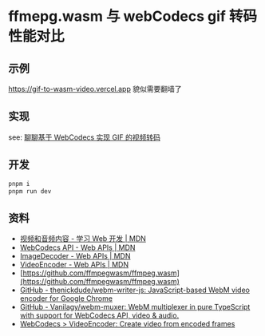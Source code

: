 # ffmepg.wasm 与 webCodecs gif 转码性能对比

## 示例

https://gif-to-wasm-video.vercel.app 貌似需要翻墙了

## 实现

see: [聊聊基于 WebCodecs 实现 GIF 的视频转码](./doc.md)

## 开发

```bash
pnpm i
pnpm run dev
```

## 资料
- [视频和音频内容 - 学习 Web 开发 | MDN](https://developer.mozilla.org/zh-CN/docs/Learn/HTML/Multimedia_and_embedding/Video_and_audio_content)
- [WebCodecs API - Web APIs | MDN](https://developer.mozilla.org/en-US/docs/Web/API/WebCodecs_API)
- [ImageDecoder - Web APIs | MDN](https://developer.mozilla.org/en-US/docs/Web/API/ImageDecoder)
- [VideoEncoder - Web APIs | MDN](https://developer.mozilla.org/en-US/docs/Web/API/VideoEncoder)
- [https://github.com/ffmpegwasm/ffmpeg.wasm](https://github.com/ffmpegwasm/ffmpeg.wasm)
- [GitHub - thenickdude/webm-writer-js: JavaScript-based WebM video encoder for Google Chrome](https://github.com/thenickdude/webm-writer-js)
- [GitHub - Vanilagy/webm-muxer: WebM multiplexer in pure TypeScript with support for WebCodecs API, video & audio.](https://github.com/Vanilagy/webm-muxer)
- [WebCodecs > VideoEncoder: Create video from encoded frames](https://stackoverflow.com/questions/70313774/webcodecs-videoencoder-create-video-from-encoded-frames)